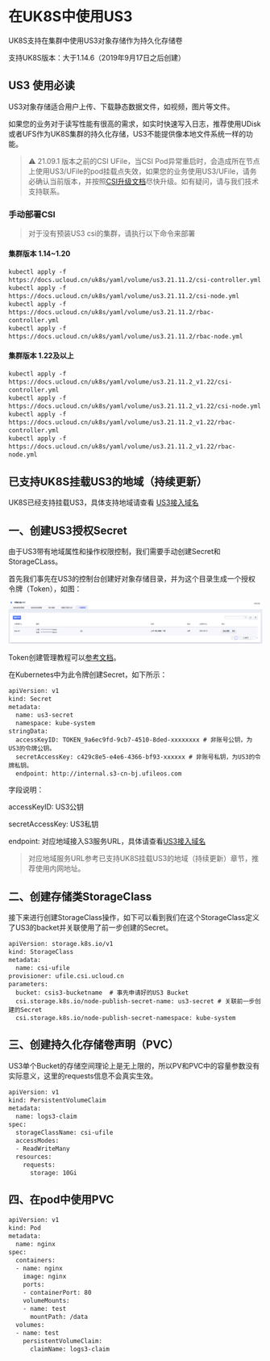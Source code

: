 # 在UK8S中使用US3

UK8S支持在集群中使用US3对象存储作为持久化存储卷

支持UK8S版本：大于1.14.6（2019年9月17日之后创建）

## US3 使用必读

US3对象存储适合用户上传、下载静态数据文件，如视频，图片等文件。

如果您的业务对于读写性能有很高的需求，如实时快速写入日志，推荐使用UDisk或者UFS作为UK8S集群的持久化存储，US3不能提供像本地文件系统一样的功能。

> ⚠️ 21.09.1 版本之前的CSI UFile，当CSI
> Pod异常重启时，会造成所在节点上使用US3/UFile的pod挂载点失效，如果您的业务使用US3/UFile，请务必确认当前版本，并按照[CSI升级文档](uk8s/volume/CSI_update)尽快升级。如有疑问，请与我们技术支持联系。

### 手动部署CSI

> 对于没有预装US3 csi的集群，请执行以下命令来部署

#### 集群版本 1.14~1.20

```
kubectl apply -f https://docs.ucloud.cn/uk8s/yaml/volume/us3.21.11.2/csi-controller.yml
kubectl apply -f https://docs.ucloud.cn/uk8s/yaml/volume/us3.21.11.2/csi-node.yml
kubectl apply -f https://docs.ucloud.cn/uk8s/yaml/volume/us3.21.11.2/rbac-controller.yml
kubectl apply -f https://docs.ucloud.cn/uk8s/yaml/volume/us3.21.11.2/rbac-node.yml
```

#### 集群版本 1.22及以上

```
kubectl apply -f https://docs.ucloud.cn/uk8s/yaml/volume/us3.21.11.2_v1.22/csi-controller.yml
kubectl apply -f https://docs.ucloud.cn/uk8s/yaml/volume/us3.21.11.2_v1.22/csi-node.yml
kubectl apply -f https://docs.ucloud.cn/uk8s/yaml/volume/us3.21.11.2_v1.22/rbac-controller.yml
kubectl apply -f https://docs.ucloud.cn/uk8s/yaml/volume/us3.21.11.2_v1.22/rbac-node.yml
```

## 已支持UK8S挂载US3的地域（持续更新）

UK8S已经支持挂载US3，具体支持地域请查看
[US3接入域名](https://docs.ucloud.cn/ufile/s3/s3_introduction?id=%E6%8E%A5%E5%85%A5%E5%9F%9F%E5%90%8D%EF%BC%88endpoint%EF%BC%89)

## 一、创建US3授权Secret

由于US3带有地域属性和操作权限控制，我们需要手动创建Secret和StorageCLass。

首先我们事先在US3的控制台创建好对象存储目录，并为这个目录生成一个授权令牌（Token），如图：

![](/images/volume/us3.png)

Token创建管理教程可以[参考文档](ufile/guide/token)。

在Kubernetes中为此令牌创建Secret，如下所示：

```
apiVersion: v1
kind: Secret
metadata:
  name: us3-secret
  namespace: kube-system
stringData:
  accessKeyID: TOKEN_9a6ec9fd-9cb7-4510-8ded-xxxxxxxx # 非账号公钥，为US3的令牌公钥。
  secretAccessKey: c429c8e5-e4e6-4366-bf93-xxxxxx # 非账号私钥，为US3的令牌私钥。
  endpoint: http://internal.s3-cn-bj.ufileos.com
```

字段说明：

accessKeyID: US3公钥

secretAccessKey: US3私钥

endpoint:
对应地域接入S3服务URL，具体请查看[US3接入域名](https://docs.ucloud.cn/ufile/s3/s3_introduction?id=%E6%8E%A5%E5%85%A5%E5%9F%9F%E5%90%8D%EF%BC%88endpoint%EF%BC%89)

> 对应地域服务URL参考已支持UK8S挂载US3的地域（持续更新）章节，推荐使用内网地址。

## 二、创建存储类StorageClass

接下来进行创建StorageClass操作，如下可以看到我们在这个StorageClass定义了US3的backet并关联使用了前一步创建的Secret。

```
apiVersion: storage.k8s.io/v1
kind: StorageClass
metadata:
  name: csi-ufile
provisioner: ufile.csi.ucloud.cn
parameters:
  bucket: csis3-bucketname  # 事先申请好的US3 Bucket
  csi.storage.k8s.io/node-publish-secret-name: us3-secret # 关联前一步创建的Secret
  csi.storage.k8s.io/node-publish-secret-namespace: kube-system
```

## 三、创建持久化存储卷声明（PVC）

US3单个Bucket的存储空间理论上是无上限的，所以PV和PVC中的容量参数没有实际意义，这里的requests信息不会真实生效。

```
apiVersion: v1
kind: PersistentVolumeClaim
metadata:
  name: logs3-claim
spec:
  storageClassName: csi-ufile
  accessModes:
  - ReadWriteMany
  resources:
    requests:
      storage: 10Gi
```

## 四、在pod中使用PVC

```
apiVersion: v1
kind: Pod
metadata:
  name: nginx
spec:
  containers:
  - name: nginx
    image: nginx 
    ports:
    - containerPort: 80
    volumeMounts:
    - name: test
      mountPath: /data
  volumes:
  - name: test
    persistentVolumeClaim:
      claimName: logs3-claim
```
